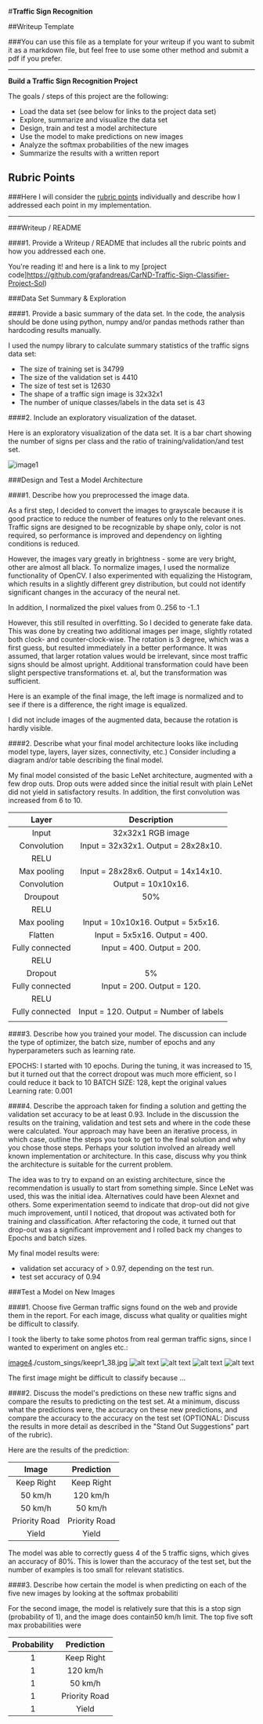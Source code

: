 #**Traffic Sign Recognition** 

##Writeup Template

###You can use this file as a template for your writeup if you want to submit it as a markdown file, but feel free to use some other method and submit a pdf if you prefer.

---

**Build a Traffic Sign Recognition Project**

The goals / steps of this project are the following:
* Load the data set (see below for links to the project data set)
* Explore, summarize and visualize the data set
* Design, train and test a model architecture
* Use the model to make predictions on new images
* Analyze the softmax probabilities of the new images
* Summarize the results with a written report


[//]: # (Image References)

[image1]: ./examples/visualization.jpg "Visualization"
[image2]: ./examples/grayscale.jpg "Grayscaling"
[image3]: ./examples/random_noise.jpg "Random Noise"
[image4]: ./examples/placeholder.png "Traffic Sign 1"
[image5]: ./examples/placeholder.png "Traffic Sign 2"
[image6]: ./examples/placeholder.png "Traffic Sign 3"
[image7]: ./examples/placeholder.png "Traffic Sign 4"
[image8]: ./examples/placeholder.png "Traffic Sign 5"

## Rubric Points
###Here I will consider the [rubric points](https://review.udacity.com/#!/rubrics/481/view) individually and describe how I addressed each point in my implementation.  

---
###Writeup / README

####1. Provide a Writeup / README that includes all the rubric points and how you addressed each one. 

You're reading it! and here is a link to my [project code]https://github.com/grafandreas/CarND-Traffic-Sign-Classifier-Project-Sol)

###Data Set Summary & Exploration

####1. Provide a basic summary of the data set. In the code, the analysis should be done using python, numpy and/or pandas methods rather than hardcoding results manually.

I used the numpy library to calculate summary statistics of the traffic
signs data set:

* The size of training set is 34799
* The size of the validation set is 4410
* The size of test set is 12630
* The shape of a traffic sign image is 32x32x1
* The number of unique classes/labels in the data set is 43

####2. Include an exploratory visualization of the dataset.

Here is an exploratory visualization of the data set. It is a bar chart showing the number of signs per class and
the ratio of training/validation/and test set.

![image1](https://github.com/grafandreas/CarND-Traffic-Sign-Classifier-Project-Sol/blob/master/writeup/statistics.png)

###Design and Test a Model Architecture

####1. Describe how you preprocessed the image data.

As a first step, I decided to convert the images to grayscale because it is good practice to reduce the number
of features only to the relevant ones. Traffic signs are designed to be recognizable by shape only, color is not
required, so performance is improved and dependency on lighting conditions is reduced.

However, the images vary greatly in brightness - some are very bright, other are almost all black. To normalize images,
I used the normalize functionality of OpenCV. I also experimented with equalizing the Histogram, which results in 
a slightly different grey distribution, but could not identify significant changes in the accuracy of the neural net.

In addition, I normalized the pixel values from 0..256 to -1..1

However, this still resulted in overfitting. So I decided to generate fake data. This was done by creating two additional images per image,
slightly rotated both clock- and counter-clock-wise. The rotation is 3 degree, which was a first guess, but resulted immediately in a better performance. It was assumed, that larger rotation values would be irrelevant, since most traffic signs should be almost upright. Additional transformation could have been slight perspective transformations et. al, but the transformation was sufficient.


Here is an example of the final image, the left image is normalized and to see if there is a difference, the right image is equalized.

[image2]: ./writeup/normalize_and_equalize.png "y"

I did not include images of the augmented data, because the rotation is hardly visible.



####2. Describe what your final model architecture looks like including model type, layers, layer sizes, connectivity, etc.) Consider including a diagram and/or table describing the final model.

My final model consisted of the basic LeNet architecture, augmented with a few drop outs. Drop outs were added since the initial result with plain LeNet did not yield in satisfactory results. In addition, the first convolution was increased from 6 to 10.


| Layer         		|     Description	        					| 
|:---------------------:|:---------------------------------------------:| 
| Input         		| 32x32x1 RGB image   							| 
| Convolution       	| Input = 32x32x1. Output = 28x28x10. 	        |
| RELU					|												|
| Max pooling	      	| Input = 28x28x6. Output = 14x14x10.			|
| Convolution  		    | Output = 10x10x16.     						|
| Droupout				| 50%											|
| RELU					|												|
| Max pooling	      	| Input = 10x10x16. Output = 5x5x16.			|
| Flatten				| Input = 5x5x16. Output = 400. 				|
| Fully connected		| Input = 400. Output = 200.        									|
| RELU					|												|
| Dropout				| 5%       								|
| Fully connected		|   Input = 200. Output = 120.     									|
| RELU					|												|
| Fully connected		|  Input = 120. Output = Number of labels   									|
|						|												|
 


####3. Describe how you trained your model. The discussion can include the type of optimizer, the batch size, number of epochs and any hyperparameters such as learning rate.

EPOCHS: I started with 10 epochs. During the tuning, it was increased to 15, but it turned out that the correct dropout was much more efficient, so I could reduce it back to 10
BATCH SIZE: 128, kept the original values
Learning rate: 0.001

####4. Describe the approach taken for finding a solution and getting the validation set accuracy to be at least 0.93. Include in the discussion the results on the training, validation and test sets and where in the code these were calculated. Your approach may have been an iterative process, in which case, outline the steps you took to get to the final solution and why you chose those steps. Perhaps your solution involved an already well known implementation or architecture. In this case, discuss why you think the architecture is suitable for the current problem.

The idea was to try to expand on an existing architecture, since the recommendation is usually to start from something simple. Since LeNet was used, this was the initial idea. Alternatives could have been Alexnet and others.  Some experimentation seemd to indicate that drop-out did not give much improvement, until I noticed, that dropout was activated both for training and classification. After refactoring the code, it turned out that drop-out was a significant improvement and I rolled back my changes to Epochs and batch sizes.

My final model results were:
* validation set accuracy of > 0.97, depending on the test run.
* test set accuracy of 0.94


 

###Test a Model on New Images

####1. Choose five German traffic signs found on the web and provide them in the report. For each image, discuss what quality or qualities might be difficult to classify.

I took the liberty to take some photos from real german traffic signs, since I wanted to experiment on angles etc.:

[image4]./custom_sings/keepr1_38.jpg ![alt text][image5] ![alt text][image6] 
![alt text][image7] ![alt text][image8]

The first image might be difficult to classify because ...

####2. Discuss the model's predictions on these new traffic signs and compare the results to predicting on the test set. At a minimum, discuss what the predictions were, the accuracy on these new predictions, and compare the accuracy to the accuracy on the test set (OPTIONAL: Discuss the results in more detail as described in the "Stand Out Suggestions" part of the rubric).

Here are the results of the prediction:

| Image			        |     Prediction	        					| 
|:---------------------:|:---------------------------------------------:| 
| Keep Right     		|Keep Right 								| 
| 50 km/h    			| 120 km/h										|
| 50 km/h					| 50 km/h											|
| Priority Road   		| Priority Road				 				|
| Yield		| Yield      							|


The model was able to correctly guess 4 of the 5 traffic signs, which gives an accuracy of 80%. This is lower than the accuracy of the test set, but the number of examples is too small for relevant statistics.

####3. Describe how certain the model is when predicting on each of the five new images by looking at the softmax probabiliti

For the second  image, the model is relatively sure that this is a stop sign (probability of 1), and the image does contain50 km/h limit. The top five soft max probabilities were

| Probability			        |     Prediction	        					| 
|:---------------------:|:---------------------------------------------:| 
| 1    		|Keep Right 								| 
| 1    			| 120 km/h										|
| 1				| 50 km/h											|
| 1  		| Priority Road				 				|
| 1	| Yield      							|


